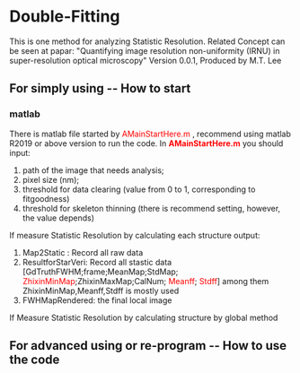 # Double-Fitting
This is one method for analyzing Statistic Resolution. Related Concept can be seen at papar:
"Quantifying image resolution non-uniformity (IRNU) in super-resolution optical microscopy"
Version 0.0.1, Produced by M.T. Lee
## For simply using -- How to start
### matlab
There is matlab file started by <font color=#FF0000>  AMainStartHere.m </font> , recommend using matlab R2019 or above version to run the code. 
In <font color=#FF0000>  __AMainStartHere.m__ </font>   you should input:
1. path of the image that needs analysis;
2. pixel size (nm);
3. threshold for data clearing (value from 0 to 1, corresponding to fitgoodness)
4. threshold for skeleton thinning (there is recommend setting, however, the value depends)

If measure Statistic Resolution by calculating each structure
output:
1. Map2Static : Record all raw data
2. ResultforStarVeri: Record all stastic data 
[GdTruthFWHM;frame;MeanMap;StdMap;<font color=#FF0000> ZhixinMinMap</font>;ZhixinMaxMap;CalNum;<font color=#FF0000> Meanff</font>;<font color=#FF0000> Stdff</font>] among them ZhixinMinMap,Meanff,Stdff is mostly used     
3. FWHMapRendered: the final local image

If Measure Statistic Resolution by calculating structure by global method



## For advanced using or re-program -- How to use the code
